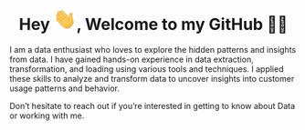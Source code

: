 <h1 align="center">Hey <img src="Hi.gif" width="40px" />, Welcome to my GitHub 👨‍💻</h1>

I am a data enthusiast who loves to explore the hidden patterns and insights from data. I have gained hands-on experience in data extraction, transformation, and loading using various tools and techniques. I applied these skills to analyze and transform data to uncover insights into customer usage patterns and behavior.

Don’t hesitate to reach out if you’re interested in getting to know about Data or working with me.
